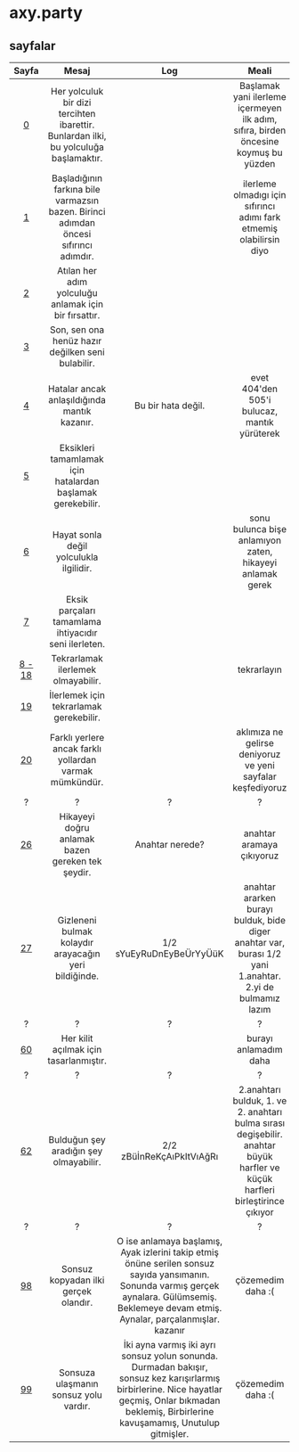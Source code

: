 # axy.party

## sayfalar
Sayfa | Mesaj | Log | Meali | Varış
|:---:|:---:|:---:|:---:|:---:
[0](https://axy.party/0) | Her yolculuk bir dizi tercihten ibarettir. Bunlardan ilki, bu yolculuğa başlamaktır. | | Başlamak yani ilerleme içermeyen ilk adım, sıfıra, birden öncesine koymuş bu yüzden | [1](https://axy.party/1) veya [2](https://axy.party/2)
[1](https://axy.party/1) | Başladığının farkına bile varmazsın bazen. Birinci adımdan öncesi sıfırıncı adımdır. | | ilerleme olmadıgı için sıfırıncı adımı fark etmemiş olabilirsin diyo | [0](https://axy.party/0) veya [2](https://axy.party/2)
[2](https://axy.party/2) | Atılan her adım yolculuğu anlamak için bir fırsattır. | | | [3](https://axy.party/3)
[3](https://axy.party/3) | Son, sen ona henüz hazır değilken seni bulabilir. | | | [4](https://axy.party/404)
[4](https://axy.party/404) | Hatalar ancak anlaşıldığında mantık kazanır. | Bu bir hata değil. | evet 404'den 505'i bulucaz, mantık yürüterek | [5](https://axy.party/505) veya [6](https://axy.party/6)
[5](https://axy.party/505) | Eksikleri tamamlamak için hatalardan başlamak gerekebilir. | | | 
[6](https://axy.party/6) | Hayat sonla değil yolculukla ilgilidir. | | sonu bulunca bişe anlamıyon zaten, hikayeyi anlamak gerek | [7](https://axy.party/7)
[7](https://axy.party/7) | Eksik parçaları tamamlama ihtiyacıdır seni ilerleten. | | | [8 - 18](https://axy.party/8)
[8 - 18](https://axy.party/8) | Tekrarlamak ilerlemek olmayabilir. | | tekrarlayın | [19](https://axy.party/19)
[19](https://axy.party/19) | İlerlemek için tekrarlamak gerekebilir. | | | [20](https://axy.party/20)
[20](https://axy.party/20) | Farklı yerlere ancak farklı yollardan varmak mümkündür. | | aklımıza ne gelirse deniyoruz ve yeni sayfalar keşfediyoruz | 
? | ? | ? | ? | ?
[26](https://axy.party/paspas) | Hikayeyi doğru anlamak bazen gereken tek şeydir. | Anahtar nerede? | anahtar aramaya çıkıyoruz | [27](https://axy.party/paspas/anahtar) veya [62](https://axy.party/anahtar)
[27](https://axy.party/paspas/anahtar) | Gizleneni bulmak kolaydır arayacağın yeri bildiğinde. | 1/2 sYuEyRuDnEyBeÜrYyÜüK | anahtar ararken burayı bulduk, bide diger anahtar var, burası 1/2 yani 1.anahtar. 2.yi de bulmamız lazım | [62](https://axy.party/anahtar)
? | ? | ? | ? | ?
[60](https://axy.party/9/9/9/9/9/9/9/9/8) | Her kilit açılmak için tasarlanmıştır. | | burayı anlamadım daha |
? | ? | ? | ? | ?
[62](https://axy.party/anahtar) | Bulduğun şey aradığın şey olmayabilir. | 2/2 zBüİnReKçAıPkItVıAğRı | 2.anahtarı bulduk, 1. ve 2. anahtarı bulma sırası degişebilir. anahtar büyük harfler ve küçük harfleri birleştirince çıkıyor | [27](https://axy.party/paspas/anahtar)
? | ? | ? | ? | ?
[98](https://axy.party/999999999) | Sonsuz kopyadan ilki gerçek olandır. | O ise anlamaya başlamış, Ayak izlerini takip etmiş önüne serilen sonsuz sayıda yansımanın. Sonunda varmış gerçek aynalara. Gülümsemiş. Beklemeye devam etmiş. Aynalar, parçalanmışlar. kazanır | çözemedim daha :( | [99](https://axy.party/1000000000)
[99](https://axy.party/1000000000) | Sonsuza ulaşmanın sonsuz yolu vardır. | İki ayna varmış iki ayrı sonsuz yolun sonunda. Durmadan bakışır, sonsuz kez karışırlarmış birbirlerine. Nice hayatlar geçmiş, Onlar bıkmadan beklemiş, Birbirlerine kavuşamamış, Unutulup gitmişler. | çözemedim daha :( | [98](https://axy.party/999999999)
